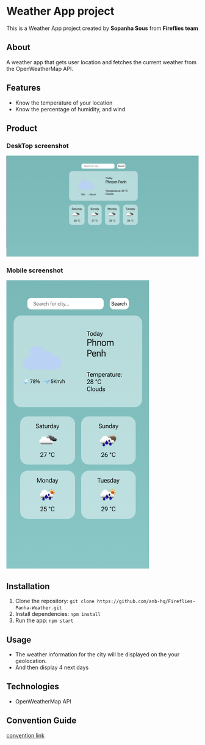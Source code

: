 # Weather App project

This is a Weather App project created by **Sopanha Sous** from **Fireflies team**

## About
A weather app that gets user location and fetches the current weather from the OpenWeatherMap API. 

## Features

- Know the temperature of your location
- Know the percentage of humidity, and wind

## Product 

### DeskTop screenshot

<img src="./src/Image/Desktop.png" alt="Desktop Screenshot">

### Mobile screenshot

<img src="./src/Image/Mobile.png" alt="Mobile Screenshot" >


## Installation
1. Clone the repository: `git clone https://github.com/anb-hq/Fireflies-Panha-Weather.git`
2. Install dependencies: `npm install`
3. Run the app: `npm start`

## Usage

- The weather information for the city will be displayed on the your geolocation.
- And then display 4 next days

## Technologies
- OpenWeatherMap API

## Convention Guide

[convention link](/doc/convention.md)